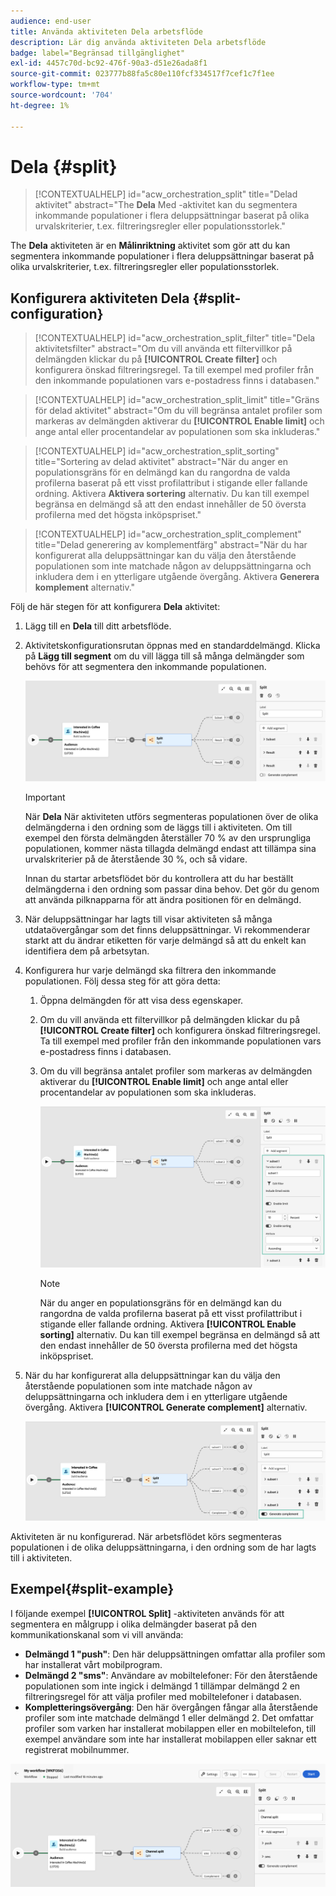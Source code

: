 ```yaml
---
audience: end-user
title: Använda aktiviteten Dela arbetsflöde
description: Lär dig använda aktiviteten Dela arbetsflöde
badge: label="Begränsad tillgänglighet"
exl-id: 4457c70d-bc92-476f-90a3-d51e26ada8f1
source-git-commit: 023777b88fa5c80e110fcf334517f7cef1c7f1ee
workflow-type: tm+mt
source-wordcount: '704'
ht-degree: 1%

---
```


# Dela {#split}

>[!CONTEXTUALHELP]
>id="acw_orchestration_split"
>title="Delad aktivitet"
>abstract="The **Dela** Med -aktivitet kan du segmentera inkommande populationer i flera deluppsättningar baserat på olika urvalskriterier, t.ex. filtreringsregler eller populationsstorlek."

The **Dela** aktiviteten är en **Målinriktning** aktivitet som gör att du kan segmentera inkommande populationer i flera deluppsättningar baserat på olika urvalskriterier, t.ex. filtreringsregler eller populationsstorlek.

## Konfigurera aktiviteten Dela {#split-configuration}

>[!CONTEXTUALHELP]
>id="acw_orchestration_split_filter"
>title="Dela aktivitetsfilter"
>abstract="Om du vill använda ett filtervillkor på delmängden klickar du på **[!UICONTROL Create filter]** och konfigurera önskad filtreringsregel. Ta till exempel med profiler från den inkommande populationen vars e-postadress finns i databasen."

>[!CONTEXTUALHELP]
>id="acw_orchestration_split_limit"
>title="Gräns för delad aktivitet"
>abstract="Om du vill begränsa antalet profiler som markeras av delmängden aktiverar du **[!UICONTROL Enable limit]** och ange antal eller procentandelar av populationen som ska inkluderas."


>[!CONTEXTUALHELP]
>id="acw_orchestration_split_sorting"
>title="Sortering av delad aktivitet"
>abstract="När du anger en populationsgräns för en delmängd kan du rangordna de valda profilerna baserat på ett visst profilattribut i stigande eller fallande ordning. Aktivera **Aktivera sortering** alternativ. Du kan till exempel begränsa en delmängd så att den endast innehåller de 50 översta profilerna med det högsta inköpspriset."

>[!CONTEXTUALHELP]
>id="acw_orchestration_split_complement"
>title="Delad generering av komplementfärg"
>abstract="När du har konfigurerat alla deluppsättningar kan du välja den återstående populationen som inte matchade någon av deluppsättningarna och inkludera dem i en ytterligare utgående övergång. Aktivera **Generera komplement** alternativ."

Följ de här stegen för att konfigurera **Dela** aktivitet:

1. Lägg till en **Dela** till ditt arbetsflöde.

1. Aktivitetskonfigurationsrutan öppnas med en standarddelmängd. Klicka på **Lägg till segment** om du vill lägga till så många delmängder som behövs för att segmentera den inkommande populationen.

   ![](../assets/workflow-split.png)

   >[!IMPORTANT]
   >
   >När **Dela** När aktiviteten utförs segmenteras populationen över de olika delmängderna i den ordning som de läggs till i aktiviteten. Om till exempel den första delmängden återställer 70 % av den ursprungliga populationen, kommer nästa tillagda delmängd endast att tillämpa sina urvalskriterier på de återstående 30 %, och så vidare.
   >
   >Innan du startar arbetsflödet bör du kontrollera att du har beställt delmängderna i den ordning som passar dina behov. Det gör du genom att använda pilknapparna för att ändra positionen för en delmängd.

1. När deluppsättningar har lagts till visar aktiviteten så många utdataövergångar som det finns deluppsättningar. Vi rekommenderar starkt att du ändrar etiketten för varje delmängd så att du enkelt kan identifiera dem på arbetsytan.

1. Konfigurera hur varje delmängd ska filtrera den inkommande populationen. Följ dessa steg för att göra detta:

   1. Öppna delmängden för att visa dess egenskaper.

   1. Om du vill använda ett filtervillkor på delmängden klickar du på **[!UICONTROL Create filter]** och konfigurera önskad filtreringsregel. Ta till exempel med profiler från den inkommande populationen vars e-postadress finns i databasen.

   1. Om du vill begränsa antalet profiler som markeras av delmängden aktiverar du **[!UICONTROL Enable limit]** och ange antal eller procentandelar av populationen som ska inkluderas.

      ![](../assets/workflow-split-subset.png)


      >[!NOTE]
      >
      >När du anger en populationsgräns för en delmängd kan du rangordna de valda profilerna baserat på ett visst profilattribut i stigande eller fallande ordning. Aktivera **[!UICONTROL Enable sorting]** alternativ. Du kan till exempel begränsa en delmängd så att den endast innehåller de 50 översta profilerna med det högsta inköpspriset.


1. När du har konfigurerat alla deluppsättningar kan du välja den återstående populationen som inte matchade någon av deluppsättningarna och inkludera dem i en ytterligare utgående övergång. Aktivera **[!UICONTROL Generate complement]** alternativ.

   ![](../assets/workflow-split-complement.png)

Aktiviteten är nu konfigurerad. När arbetsflödet körs segmenteras populationen i de olika deluppsättningarna, i den ordning som de har lagts till i aktiviteten.

## Exempel{#split-example}

I följande exempel **[!UICONTROL Split]** -aktiviteten används för att segmentera en målgrupp i olika delmängder baserat på den kommunikationskanal som vi vill använda:

* **Delmängd 1 &quot;push&quot;**: Den här deluppsättningen omfattar alla profiler som har installerat vårt mobilprogram.
* **Delmängd 2 &quot;sms&quot;**: Användare av mobiltelefoner: För den återstående populationen som inte ingick i delmängd 1 tillämpar delmängd 2 en filtreringsregel för att välja profiler med mobiltelefoner i databasen.
* **Kompletteringsövergång**: Den här övergången fångar alla återstående profiler som inte matchade delmängd 1 eller delmängd 2. Det omfattar profiler som varken har installerat mobilappen eller en mobiltelefon, till exempel användare som inte har installerat mobilappen eller saknar ett registrerat mobilnummer.

![](../assets/workflow-split-example.png)
